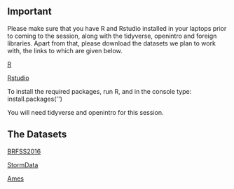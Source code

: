 ## Important

Please make sure that you have R and Rstudio installed in your laptops prior to coming to the session, along with the tidyverse, openintro and foreign libraries.
Apart from that, please download the datasets we plan to work with, the links to which are given below.

[R](https://cloud.r-project.org/)

[Rstudio](https://www.rstudio.com/products/rstudio/download/)

To install the required packages, run R, and in the console type: install.packages('<package name>')

You will need tidyverse and openintro for this session.

## The Datasets

[BRFSS2016](https://www.cdc.gov/brfss/annual_data/2016/files/LLCP2016XPT.zip)

[StormData](https://drive.google.com/drive/folders/1c-DjQYzO2thgKOMPciKE--HOKylruNQt?usp=sharing)

[Ames](https://github.com/PakistanAI/AI_Saturdays/blob/master/session_1_iter_2/ames.Rdata)

